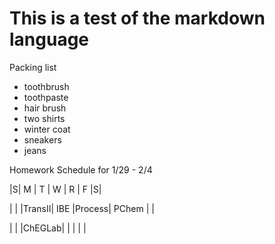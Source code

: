 # This is a test of the markdown language

Packing list
* toothbrush
* toothpaste
* hair brush
* two shirts
* winter coat
* sneakers
* jeans

Homework Schedule for 1/29 - 2/4

|S|   M   |   T   |   W   |   R   |   F   |S|

| |       |TransII|  IBE  |Process| PChem | |

| |       |ChEGLab|       |       |       | |
